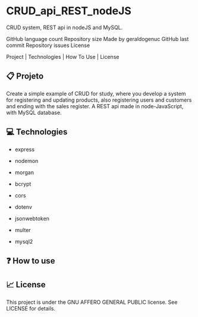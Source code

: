 # CRUD_api_REST_nodeJS
CRUD system, REST api in nodeJS and MySQL.

GitHub language count Repository size Made by geraldogenuc GitHub last commit Repository issues License

  Project  |  Technologies  |  How To Use  |  License

## :clipboard: Projeto

  Create a simple example of CRUD for study, where you develop a system for registering and updating products, 
also registering users and customers and ending with the sales register. A REST api made in node-JavaScript, 
with MySQL database.

## :computer: Technologies

- express
  
- nodemon
  
- morgan
  
- bcrypt
  
- cors
  
- dotenv
  
- jsonwebtoken
  
- multer
  
- mysql2


## :question: How to use


## :chart_with_upwards_trend: License

This project is under the GNU AFFERO GENERAL PUBLIC license. See LICENSE for details.

